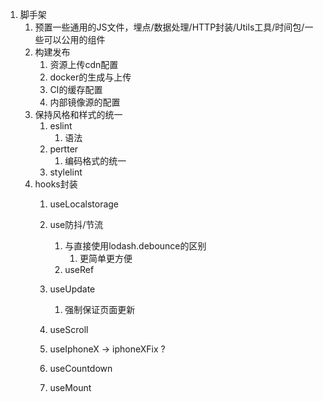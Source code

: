 1. 脚手架
	1. 预置一些通用的JS文件，埋点/数据处理/HTTP封装/Utils工具/时间包/一些可以公用的组件
	2. 构建发布
		1. 资源上传cdn配置
		2. docker的生成与上传
		3. CI的缓存配置
		4. 内部镜像源的配置
	3. 保持风格和样式的统一
		1. eslint
			1. 语法
		2. pertter
			1. 编码格式的统一
		3. stylelint
	4. hooks封装
		1. useLocalstorage
		2. use防抖/节流
			1. 与直接使用lodash.debounce的区别
				1. 更简单更方便
			2. useRef

		3. useUpdate
			1. 强制保证页面更新
		4. useScroll
		5. useIphoneX -> iphoneXFix ?
		6. useCountdown
		7. useMount